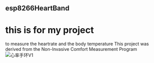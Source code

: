 ## esp8266HeartBand
# this is for my project 
to measure the heartrate and the body temperature
This project was derived from the Non-Invasive Comfort Measurement Program
![心率手环V1](https://github.com/luoyanpei/esp8266HeartBand/assets/64511605/cc25c13b-b051-4bb6-a3d4-bdac5b447102)

